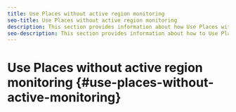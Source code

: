 ```yaml
---
title: Use Places without active region monitoring 
seo-title: Use Places without active region monitoring 
description: This section provides information about how Use Places without active region monitoring.
seo-description: This section provides information about how to Use Places without active region monitoring.
---
```


# Use Places without active region monitoring {#use-places-without-active-monitoring}

